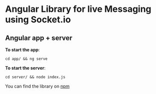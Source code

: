 # Angular Library for live Messaging using Socket.io

## Angular app + server

**To start the app**:

`cd app/ && ng serve`

**To start the server**:

`cd server/ && node index.js`

You can find the library on [npm](https://www.npmjs.com/package/@gabriele-salvo/socket-chat-angular)
